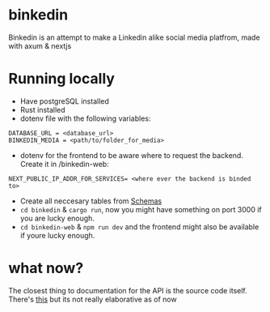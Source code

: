 # binkedin 
Binkedin is an attempt to make a Linkedin alike social media platfrom, made with axum & nextjs 
# Running locally 
- Have postgreSQL installed
- Rust installed
- dotenv file with the following variables: 
```
DATABASE_URL = <database_url>
BINKEDIN_MEDIA = <path/to/folder_for_media>

```
- dotenv for the frontend to be aware where to request the backend. Create it in /binkedin-web:
```
NEXT_PUBLIC_IP_ADDR_FOR_SERVICES= <where ever the backend is binded to>
```


- Create all neccesary tables from [Schemas](https://github.com/9tykeshav/binkedin/blob/master/schemas/schemas.sql)
- `cd binkedin` &  `cargo run`, now you might have something on port 3000 if you are lucky enough.
- `cd binkedin-web` & `npm run dev` and the frontend might also be available if youre lucky enough.

# what now?
The closest thing to documentation for the API is the source code itself.
There's [this](api-docs) but its not really elaborative as of now 
